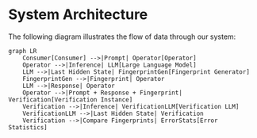# System Architecture

The following diagram illustrates the flow of data through our system:

```mermaid
graph LR
    Consumer[Consumer] -->|Prompt| Operator[Operator]
    Operator -->|Inference| LLM[Large Language Model]
    LLM -->|Last Hidden State| FingerprintGen[Fingerprint Generator]
    FingerprintGen -->|Fingerprint| Operator
    LLM -->|Response| Operator
    Operator -->|Prompt + Response + Fingerprint| Verification[Verification Instance]
    Verification -->|Inference| VerificationLLM[Verification LLM]
    VerificationLLM -->|Last Hidden State| Verification
    Verification -->|Compare Fingerprints| ErrorStats[Error Statistics]
```
